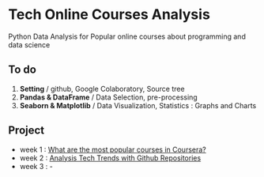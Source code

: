 # Tech Online Courses Analysis
Python Data Analysis for Popular online courses about programming and data science

## To do
1. **Setting** / github, Google Colaboratory, Source tree
2. **Pandas & DataFrame** / Data Selection, pre-processing
3. **Seaborn & Matplotlib** / Data Visualization, Statistics : Graphs and Charts


## Project
- week 1 : [What are the most popular courses in Coursera?](https://github.com/seungwon0601/Tech_Online_Courses_Analysis/blob/master/Most_Popular_Couses_in_coursera.ipynb)
- week 2 : [Analysis Tech Trends with Github Repositories](https://github.com/seungwon0601/Tech_Online_Courses_Analysis/blob/master/Analysis_Tech_Trends_with_Github.ipynb)
- week 3 : - 
